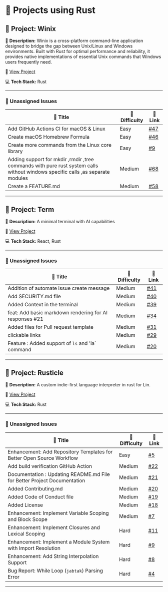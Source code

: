 # 🚀 Projects using Rust

## 📌 Project: Winix

📝 **Description:** Winix is a cross-platform command-line application designed to bridge the gap between Unix/Linux and Windows environments. Built with Rust for optimal performance and reliability, it provides native implementations of essential Unix commands that Windows users frequently need.

🔗 [View Project](https://github.com/0xsambit/winix)

💻 **Tech Stack:** Rust

---

### 🐛 Unassigned Issues

| 🔖 Title | 🎯 Difficulty | 🔗 Link |
|----------|----------------|---------|
| Add GitHub Actions CI for macOS & Linux | Easy | [#47](https://github.com/0xsambit/winix/issues/47) |
| Create macOS Homebrew Formula | Easy | [#46](https://github.com/0xsambit/winix/issues/46) |
| Create more commands from the Linux core library | Easy | [#9](https://github.com/0xsambit/winix/issues/9) |
| Adding support for mkdir ,rmdir ,tree commands with pure rust system calls without windows specific calls ,as separate modules | Medium | [#68](https://github.com/0xsambit/winix/pull/68) |
| Create a FEATURE.md | Medium | [#58](https://github.com/0xsambit/winix/issues/58) |

---

## 📌 Project: Term

📝 **Description:** A minimal terminal with AI capabilities

🔗 [View Project](https://github.com/sapatevaibhav/term)

💻 **Tech Stack:** React, Rust

---

### 🐛 Unassigned Issues

| 🔖 Title | 🎯 Difficulty | 🔗 Link |
|----------|----------------|---------|
| Addition of automate issue create message | Medium | [#41](https://github.com/VaibhavCodeClub/term/issues/41) |
| Add SECURITY.md file | Medium | [#40](https://github.com/VaibhavCodeClub/term/issues/40) |
| Added Context in the terminal | Medium | [#39](https://github.com/VaibhavCodeClub/term/pull/39) |
| feat: Add basic markdown rendering for AI responses #21 | Medium | [#34](https://github.com/VaibhavCodeClub/term/pull/34) |
| Added files for Pull request  template | Medium | [#31](https://github.com/VaibhavCodeClub/term/pull/31) |
| clickable links | Medium | [#29](https://github.com/VaibhavCodeClub/term/issues/29) |
| Feature : Added support of `ls` and 'la` command | Medium | [#20](https://github.com/VaibhavCodeClub/term/pull/20) |

---

## 📌 Project: Rusticle

📝 **Description:** A custom indie-first language interpreter in rust for Lin.

🔗 [View Project](https://github.com/thedevyashsaini/rusticle)

💻 **Tech Stack:** Rust

---

### 🐛 Unassigned Issues

| 🔖 Title | 🎯 Difficulty | 🔗 Link |
|----------|----------------|---------|
| Enhancement: Add Repository Templates for Better Open Source Workflow | Easy | [#5](https://github.com/thedevyashsaini/rusticle/issues/5) |
| Add build verification GitHub Action | Medium | [#22](https://github.com/thedevyashsaini/rusticle/pull/22) |
| Documentation : Updating README.md File for Better Project Documentation | Medium | [#21](https://github.com/thedevyashsaini/rusticle/issues/21) |
| Added Contributing.md | Medium | [#20](https://github.com/thedevyashsaini/rusticle/pull/20) |
| Added Code of Conduct file | Medium | [#19](https://github.com/thedevyashsaini/rusticle/pull/19) |
| Added License | Medium | [#18](https://github.com/thedevyashsaini/rusticle/pull/18) |
| Enhancement: Implement Variable Scoping and Block Scope | Medium | [#7](https://github.com/thedevyashsaini/rusticle/issues/7) |
| Enhancement: Implement Closures and Lexical Scoping | Hard | [#11](https://github.com/thedevyashsaini/rusticle/issues/11) |
| Enhancement: Implement a Module System with Import Resolution | Hard | [#9](https://github.com/thedevyashsaini/rusticle/issues/9) |
| Enhancement: Add String Interpolation Support | Hard | [#8](https://github.com/thedevyashsaini/rusticle/issues/8) |
| Bug Report: While Loop (`jabtak`) Parsing Error | Hard | [#4](https://github.com/thedevyashsaini/rusticle/issues/4) |

---

